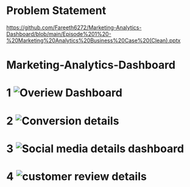 # Problem Statement
https://github.com/Fareeth6272/Marketing-Analytics-Dashboard/blob/main/Episode%201%20-%20Marketing%20Analytics%20Business%20Case%20(Clean).pptx
# Marketing-Analytics-Dashboard
 # 1 ![Overiew Dashboard](https://github.com/user-attachments/assets/9c055d77-942f-40e2-8580-d10b5e1f1395)
# 2 ![Conversion details ](https://github.com/user-attachments/assets/e05be614-0f66-4026-b14e-625b1608bb0e)
# 3 ![Social media details dashboard](https://github.com/user-attachments/assets/945f4d97-d467-4898-b4e8-5840cb748236)
 # 4 ![customer review details](https://github.com/user-attachments/assets/d0019105-062f-46f8-9e26-c86b72e8f0be)





